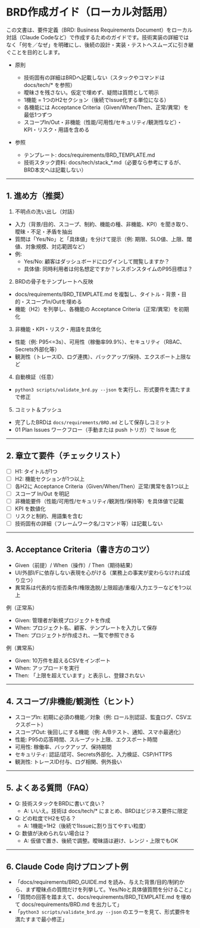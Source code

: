 # BRD作成ガイド（ローカル対話用）

この文書は、要件定義（BRD: Business Requirements Document）をローカル対話（Claude Codeなど）で作成するためのガイドです。技術実装の詳細ではなく「何を／なぜ」を明確にし、後続の設計・実装・テストへスムーズに引き継ぐことを目的とします。

- 原則
  - 技術固有の詳細はBRDへ記載しない（スタックやコマンドは docs/tech/* を参照）
  - 曖昧さを残さない。仮定で埋めず、疑問は質問として明示
  - 1機能 = 1つのH2セクション（後続でIssue化する単位になる）
  - 各機能には Acceptance Criteria（Given/When/Then、正常/異常）を最低1つずつ
  - スコープIn/Out・非機能（性能/可用性/セキュリティ/観測性など）・KPI・リスク・用語を含める

- 参照
  - テンプレート: docs/requirements/BRD_TEMPLATE.md
  - 技術スタック資料: docs/tech/stack_*.md（必要なら参考にするが、BRD本文へは記載しない）

---

## 1. 進め方（推奨）
1) 不明点の洗い出し（対話）
- 入力（背景/目的、スコープ、制約、機能の種、非機能、KPI）を聞き取り、曖昧・不足・矛盾を抽出
- 質問は「Yes/No」と「具体値」を分けて提示（例: 期限、SLO値、上限、閾値、対象規模、対応範囲など）
- 例:
  - Yes/No: 顧客はダッシュボードにログインして閲覧しますか？
  - 具体値: 同時利用者は何名想定ですか？レスポンスタイムのP95目標は？

2) BRDの骨子をテンプレートへ反映
- docs/requirements/BRD_TEMPLATE.md を複製し、タイトル・背景・目的・スコープIn/Outを埋める
- 機能（H2）を列挙し、各機能の Acceptance Criteria（正常/異常）を初期化

3) 非機能・KPI・リスク・用語を具体化
- 性能（例: P95<=3s）、可用性（稼働率99.9%）、セキュリティ（RBAC、Secrets外部化等）
- 観測性（トレースID、ログ連携）、バックアップ/保持、エクスポート上限など

4) 自動検証（任意）
- `python3 scripts/validate_brd.py --json` を実行し、形式要件を満たすまで修正

5) コミット＆プッシュ
- 完了したBRDは `docs/requirements/BRD.md` として保存しコミット
- 01 Plan Issues ワークフロー（手動または push トリガ）で Issue 化

---

## 2. 章立て要件（チェックリスト）
- [ ] H1: タイトルが1つ
- [ ] H2: 機能セクションが1つ以上
- [ ] 各H2に Acceptance Criteria（Given/When/Then）正常/異常を各1つ以上
- [ ] スコープ In/Out を明記
- [ ] 非機能要件（性能/可用性/セキュリティ/観測性/保持等）を具体値で記載
- [ ] KPI を数値化
- [ ] リスクと制約、用語集を含む
- [ ] 技術固有の詳細（フレームワーク名/コマンド等）は記載しない

---

## 3. Acceptance Criteria（書き方のコツ）
- Given（前提）/ When（操作）/ Then（期待結果）
- UI/外部I/Fに依存しない表現を心がける（業務上の事実が変わらなければ成り立つ）
- 異常系は代表的な拒否条件/権限逸脱/上限超過/重複/入力エラーなどを1つ以上

例（正常系）
- Given: 管理者が新規プロジェクトを作成
- When: プロジェクト名、顧客、テンプレートを入力して保存
- Then: プロジェクトが作成され、一覧で参照できる

例（異常系）
- Given: 10万件を超えるCSVをインポート
- When: アップロードを実行
- Then: 「上限を超えています」と表示し、登録されない

---

## 4. スコープ/非機能/観測性（ヒント）
- スコープIn: 初期に必須の機能／対象（例: ロール別認証、監査ログ、CSVエクスポート）
- スコープOut: 後回しにする機能（例: A/Bテスト、通知、スマホ最適化）
- 性能: P95の応答時間、スループット上限、エクスポート時間
- 可用性: 稼働率、バックアップ、保持期間
- セキュリティ: 認証/認可、Secrets外部化、入力検証、CSP/HTTPS
- 観測性: トレースID付与、ログ相関、例外扱い

---

## 5. よくある質問（FAQ）
- Q: 技術スタックをBRDに書いて良い？
  - A: いいえ。技術は docs/tech/* にまとめ、BRDはビジネス要件に限定
- Q: どの粒度でH2を切る？
  - A: 1機能=1H2（後続で1Issueに割り当てやすい粒度）
- Q: 数値が決められない場合は？
  - A: 仮値で置き、後続で調整。曖昧語は避け、レンジ・上限でもOK

---

## 6. Claude Code 向けプロンプト例
- 「docs/requirements/BRD_GUIDE.md を読み、与えた背景/目的/制約から、まず曖昧点の質問だけを列挙して。Yes/Noと具体値質問を分けること」
- 「質問の回答を踏まえて、docs/requirements/BRD_TEMPLATE.md を埋めて docs/requirements/BRD.md を出力して」
- 「`python3 scripts/validate_brd.py --json` のエラーを見て、形式要件を満たすまで最小修正」

